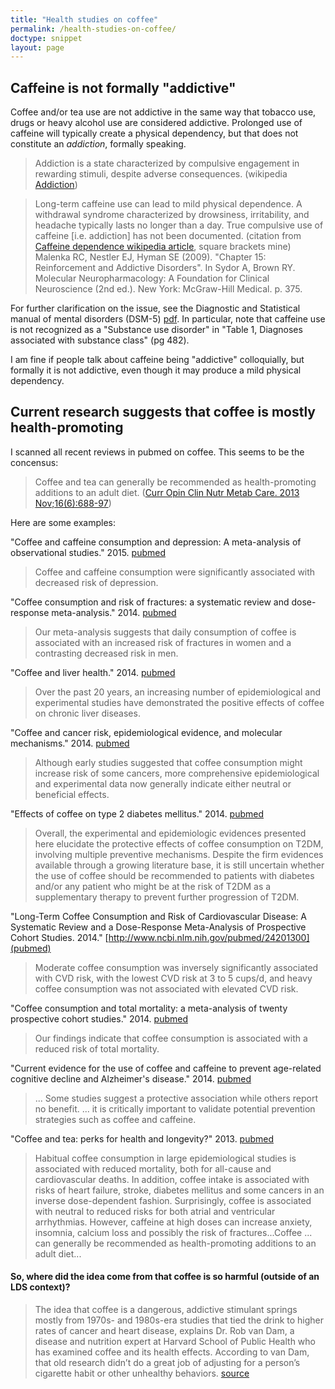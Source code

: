```yaml
---
title: "Health studies on coffee"
permalink: /health-studies-on-coffee/
doctype: snippet
layout: page
---
```


## Caffeine is not formally "addictive"

Coffee and/or tea use are not addictive in the same way that tobacco use, drugs or heavy alcohol use are considered addictive.  Prolonged use of caffeine will typically create a physical dependency, but that does not constitute an *addiction*, formally speaking.

> Addiction is a state characterized by compulsive engagement in rewarding stimuli, despite adverse consequences. (wikipedia [Addiction](https://en.wikipedia.org/wiki/Addiction))

> Long-term caffeine use can lead to mild physical dependence. A withdrawal syndrome characterized by drowsiness, irritability, and headache typically lasts no longer than a day. True compulsive use of caffeine [i.e. addiction] has not been documented. (citation from [Caffeine dependence wikipedia article](https://en.wikipedia.org/wiki/Caffeine_dependence), square brackets mine) Malenka RC, Nestler EJ, Hyman SE (2009). "Chapter 15: Reinforcement and Addictive Disorders". In Sydor A, Brown RY. Molecular Neuropharmacology: A Foundation for Clinical Neuroscience (2nd ed.). New York: McGraw-Hill Medical. p. 375.

For further clarification on the issue, see the Diagnostic and Statistical manual of mental disorders (DSM-5) [pdf](http://www.terapiacognitiva.eu/dwl/dsm5/DSM-5.pdf).  In particular, note that caffeine use is not recognized as a "Substance use disorder" in "Table 1, Diagnoses associated with substance class" (pg 482).

I am fine if people talk about caffeine being "addictive" colloquially, but formally it is not addictive, even though it may produce a mild physical dependency.

## Current research suggests that coffee is mostly health-promoting

I scanned all recent reviews in pubmed on coffee.  This seems to be the concensus:

> Coffee and tea can generally be recommended as health-promoting additions to an adult diet. ([Curr Opin Clin Nutr Metab Care. 2013 Nov;16(6):688-97](http://www.ncbi.nlm.nih.gov/pubmed/24071782))

Here are some examples:

"Coffee and caffeine consumption and depression: A meta-analysis of observational studies." 2015. [pubmed](http://www.ncbi.nlm.nih.gov/pubmed/26339067)

> Coffee and caffeine consumption were significantly associated with decreased risk of depression.

"Coffee consumption and risk of fractures: a systematic review and dose-response meta-analysis."  2014. [pubmed](http://www.ncbi.nlm.nih.gov/pubmed/24576685)

> Our meta-analysis suggests that daily consumption of coffee is associated with an increased risk of fractures in women and a contrasting decreased risk in men.

"Coffee and liver health."  2014.  [pubmed](http://www.ncbi.nlm.nih.gov/pubmed/25291138)

> Over the past 20 years, an increasing number of epidemiological and experimental studies have demonstrated the positive effects of coffee on chronic liver diseases.

"Coffee and cancer risk, epidemiological evidence, and molecular mechanisms."  2014. [pubmed](http://www.ncbi.nlm.nih.gov/pubmed/24668519)

> Although early studies suggested that coffee consumption might increase risk of some cancers, more comprehensive epidemiological and experimental data now generally indicate either neutral or beneficial effects.

"Effects of coffee on type 2 diabetes mellitus."  2014. [pubmed](http://www.ncbi.nlm.nih.gov/pubmed/24984989)

> Overall, the experimental and epidemiologic evidences presented here elucidate the protective effects of coffee consumption on T2DM, involving multiple preventive mechanisms. Despite the firm evidences available through a growing literature base, it is still uncertain whether the use of coffee should be recommended to patients with diabetes and/or any patient who might be at the risk of T2DM as a supplementary therapy to prevent further progression of T2DM.

"Long-Term Coffee Consumption and Risk of Cardiovascular Disease: A Systematic Review and a Dose-Response Meta-Analysis of Prospective Cohort Studies. 2014." [http://www.ncbi.nlm.nih.gov/pubmed/24201300](pubmed)

> Moderate coffee consumption was inversely significantly associated with CVD risk, with the lowest CVD risk at 3 to 5 cups/d, and heavy coffee consumption was not associated with elevated CVD risk.

"Coffee consumption and total mortality: a meta-analysis of twenty prospective cohort studies." 2014.  [pubmed](http://www.ncbi.nlm.nih.gov/pubmed/24279995)

> Our findings indicate that coffee consumption is associated with a reduced risk of total mortality.

"Current evidence for the use of coffee and caffeine to prevent age-related cognitive decline and Alzheimer's disease." 2014.  [pubmed](http://www.ncbi.nlm.nih.gov/pubmed/24676319)

> ... Some studies suggest a protective association while others report no benefit. ... it is critically important to validate potential prevention strategies such as coffee and caffeine.

"Coffee and tea: perks for health and longevity?"  2013.  [pubmed](http://www.ncbi.nlm.nih.gov/pubmed/24071782)

> Habitual coffee consumption in large epidemiological studies is associated with reduced mortality, both for all-cause and cardiovascular deaths. In addition, coffee intake is associated with risks of heart failure, stroke, diabetes mellitus and some cancers in an inverse dose-dependent fashion. Surprisingly, coffee is associated with neutral to reduced risks for both atrial and ventricular arrhythmias. However, caffeine at high doses can increase anxiety, insomnia, calcium loss and possibly the risk of fractures...Coffee ... can generally be recommended as health-promoting additions to an adult diet...

#### So, where did the idea come from that coffee is so harmful (outside of an LDS context)?

> The idea that coffee is a dangerous, addictive stimulant springs mostly from 1970s- and 1980s-era studies that tied the drink to higher rates of cancer and heart disease, explains Dr. Rob van Dam, a disease and nutrition expert at Harvard School of Public Health who has examined coffee and its health effects. According to van Dam, that old research didn’t do a great job of adjusting for a person’s cigarette habit or other unhealthy behaviors. [source](http://time.com/3145435/is-coffee-bad-for-you/)
